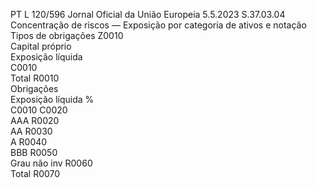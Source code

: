 PT  L 120/596 Jornal Oficial da União Europeia 5.5.2023
 S.37.03.04  
Concentração de riscos — Exposição por categoria de ativos e notação  
Tipos de obrigações  Z0010  
Capital próprio  
Exposição líquida  
C0010  
Total  R0010  
Obrigações  
Exposição líquida  %  
C0010  C0020  
AAA  R0020  
AA  R0030  
A R0040  
BBB  R0050  
Grau não inv  R0060  
Total  R0070